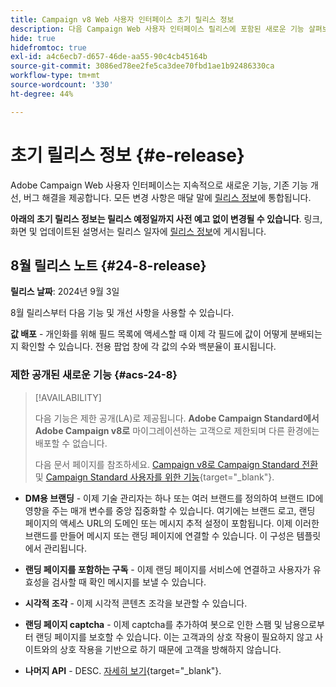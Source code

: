 ```yaml
---
title: Campaign v8 Web 사용자 인터페이스 초기 릴리스 정보
description: 다음 Campaign Web 사용자 인터페이스 릴리스에 포함된 새로운 기능 살펴보기
hide: true
hidefromtoc: true
exl-id: a4c6ecb7-d657-46de-aa55-90c4cb45164b
source-git-commit: 3086ed78ee2fe5ca3dee70fbd1ae1b92486330ca
workflow-type: tm+mt
source-wordcount: '330'
ht-degree: 44%

---
```


# 초기 릴리스 정보 {#e-release}

Adobe Campaign Web 사용자 인터페이스는 지속적으로 새로운 기능, 기존 기능 개선, 버그 해결을 제공합니다. 모든 변경 사항은 매달 말에 [릴리스 정보](release-notes.md)에 통합됩니다.

**아래의 초기 릴리스 정보는 릴리스 예정일까지 사전 예고 없이 변경될 수 있습니다**. 링크, 화면 및 업데이트된 설명서는 릴리스 일자에 [릴리스 정보](release-notes.md)에 게시됩니다.

## 8월 릴리스 노트 {#24-8-release}

**릴리스 날짜**: 2024년 9월 3일

8월 릴리스부터 다음 기능 및 개선 사항을 사용할 수 있습니다.

**값 배포** - 개인화를 위해 필드 목록에 액세스할 때 이제 각 필드에 값이 어떻게 분배되는지 확인할 수 있습니다. 전용 팝업 창에 각 값의 수와 백분율이 표시됩니다.


### 제한 공개된 새로운 기능 {#acs-24-8}

>[!AVAILABILITY]
>
>다음 기능은 제한 공개(LA)로 제공됩니다. **Adobe Campaign Standard에서 Adobe Campaign v8로** 마이그레이션하는 고객으로 제한되며 다른 환경에는 배포할 수 없습니다.
>
>다음 문서 페이지를 참조하세요. [Campaign v8로 Campaign Standard 전환](../rn/acs-migration.md) 및 [Campaign Standard 사용자를 위한 기능](https://experienceleague.adobe.com/docs/experience-cloud/campaign/campaign-standard-migration-home.html?lang=ko){target="_blank"}.

* **DM용 브랜딩** - 이제 기술 관리자는 하나 또는 여러 브랜드를 정의하여 브랜드 ID에 영향을 주는 매개 변수를 중앙 집중화할 수 있습니다. 여기에는 브랜드 로고, 랜딩 페이지의 액세스 URL의 도메인 또는 메시지 추적 설정이 포함됩니다. 이제 이러한 브랜드를 만들어 메시지 또는 랜딩 페이지에 연결할 수 있습니다. 이 구성은 템플릿에서 관리됩니다.

* **랜딩 페이지를 포함하는 구독** - 이제 랜딩 페이지를 서비스에 연결하고 사용자가 유효성을 검사할 때 확인 메시지를 보낼 수 있습니다.

* **시각적 조각** - 이제 시각적 콘텐츠 조각을 보관할 수 있습니다.

* **랜딩 페이지 captcha** - 이제 captcha를 추가하여 봇으로 인한 스팸 및 남용으로부터 랜딩 페이지를 보호할 수 있습니다. 이는 고객과의 상호 작용이 필요하지 않고 사이트와의 상호 작용을 기반으로 하기 때문에 고객을 방해하지 않습니다.

* **나머지 API** - DESC. [자세히 보기](https://experienceleague.adobe.com/docs/experience-cloud/campaign/apis/get-started-apis.html?lang=ko){target="_blank"}.
